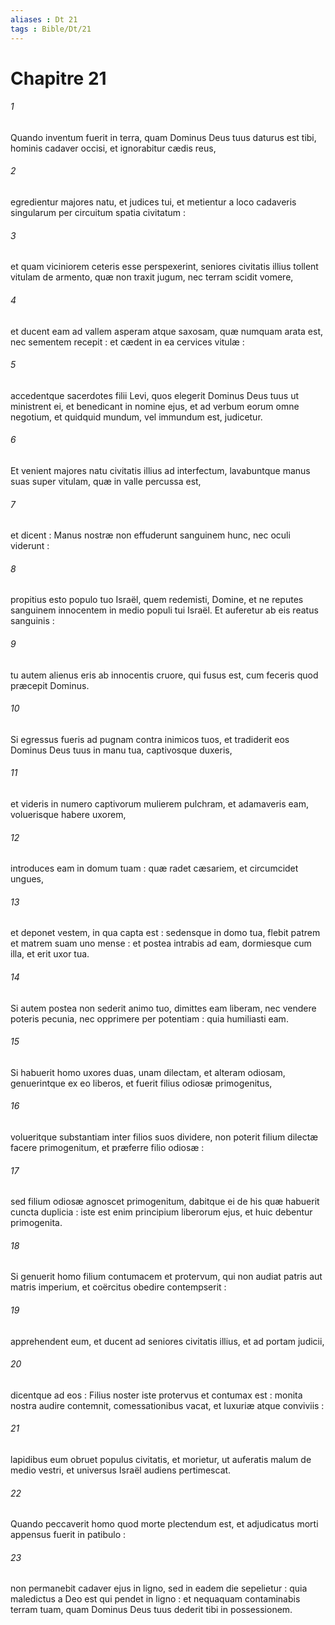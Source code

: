 ```yaml
---
aliases : Dt 21
tags : Bible/Dt/21
---
```


# Chapitre 21

###### 1
Quando inventum fuerit in terra, quam Dominus Deus tuus daturus est tibi, hominis cadaver occisi, et ignorabitur cædis reus,
###### 2
egredientur majores natu, et judices tui, et metientur a loco cadaveris singularum per circuitum spatia civitatum :
###### 3
et quam viciniorem ceteris esse perspexerint, seniores civitatis illius tollent vitulam de armento, quæ non traxit jugum, nec terram scidit vomere,
###### 4
et ducent eam ad vallem asperam atque saxosam, quæ numquam arata est, nec sementem recepit : et cædent in ea cervices vitulæ :
###### 5
accedentque sacerdotes filii Levi, quos elegerit Dominus Deus tuus ut ministrent ei, et benedicant in nomine ejus, et ad verbum eorum omne negotium, et quidquid mundum, vel immundum est, judicetur.
###### 6
Et venient majores natu civitatis illius ad interfectum, lavabuntque manus suas super vitulam, quæ in valle percussa est,
###### 7
et dicent : Manus nostræ non effuderunt sanguinem hunc, nec oculi viderunt :
###### 8
propitius esto populo tuo Israël, quem redemisti, Domine, et ne reputes sanguinem innocentem in medio populi tui Israël. Et auferetur ab eis reatus sanguinis :
###### 9
tu autem alienus eris ab innocentis cruore, qui fusus est, cum feceris quod præcepit Dominus.
###### 10
Si egressus fueris ad pugnam contra inimicos tuos, et tradiderit eos Dominus Deus tuus in manu tua, captivosque duxeris,
###### 11
et videris in numero captivorum mulierem pulchram, et adamaveris eam, voluerisque habere uxorem,
###### 12
introduces eam in domum tuam : quæ radet cæsariem, et circumcidet ungues,
###### 13
et deponet vestem, in qua capta est : sedensque in domo tua, flebit patrem et matrem suam uno mense : et postea intrabis ad eam, dormiesque cum illa, et erit uxor tua.
###### 14
Si autem postea non sederit animo tuo, dimittes eam liberam, nec vendere poteris pecunia, nec opprimere per potentiam : quia humiliasti eam.
###### 15
Si habuerit homo uxores duas, unam dilectam, et alteram odiosam, genuerintque ex eo liberos, et fuerit filius odiosæ primogenitus,
###### 16
volueritque substantiam inter filios suos dividere, non poterit filium dilectæ facere primogenitum, et præferre filio odiosæ :
###### 17
sed filium odiosæ agnoscet primogenitum, dabitque ei de his quæ habuerit cuncta duplicia : iste est enim principium liberorum ejus, et huic debentur primogenita.
###### 18
Si genuerit homo filium contumacem et protervum, qui non audiat patris aut matris imperium, et coërcitus obedire contempserit :
###### 19
apprehendent eum, et ducent ad seniores civitatis illius, et ad portam judicii,
###### 20
dicentque ad eos : Filius noster iste protervus et contumax est : monita nostra audire contemnit, comessationibus vacat, et luxuriæ atque conviviis :
###### 21
lapidibus eum obruet populus civitatis, et morietur, ut auferatis malum de medio vestri, et universus Israël audiens pertimescat.
###### 22
Quando peccaverit homo quod morte plectendum est, et adjudicatus morti appensus fuerit in patibulo :
###### 23
non permanebit cadaver ejus in ligno, sed in eadem die sepelietur : quia maledictus a Deo est qui pendet in ligno : et nequaquam contaminabis terram tuam, quam Dominus Deus tuus dederit tibi in possessionem.
